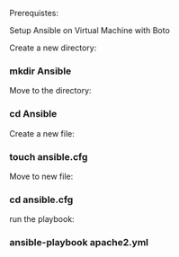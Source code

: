 Prerequistes:


Setup Ansible on Virtual Machine with Boto


Create a new directory: 
### mkdir Ansible

Move to the directory: 
### cd Ansible

Create a new file: 
### touch ansible.cfg

Move to new file: 
### cd ansible.cfg

run the playbook:
### ansible-playbook apache2.yml
